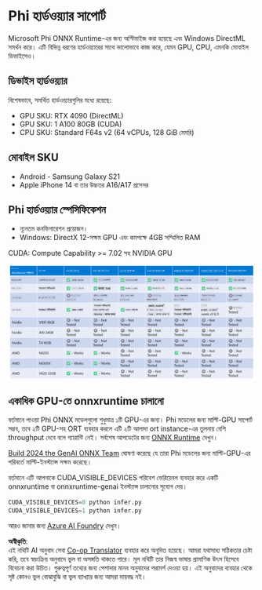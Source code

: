 <!--
CO_OP_TRANSLATOR_METADATA:
{
  "original_hash": "8cdc17ce0f10535da30b53d23fe1a795",
  "translation_date": "2025-05-09T07:47:05+00:00",
  "source_file": "md/01.Introduction/01/01.Hardwaresupport.md",
  "language_code": "bn"
}
-->
# Phi হার্ডওয়্যার সাপোর্ট

Microsoft Phi ONNX Runtime-এর জন্য অপ্টিমাইজ করা হয়েছে এবং Windows DirectML সমর্থন করে। এটি বিভিন্ন ধরণের হার্ডওয়্যারের সাথে ভালোভাবে কাজ করে, যেমন GPU, CPU, এমনকি মোবাইল ডিভাইসেও।

## ডিভাইস হার্ডওয়্যার  
বিশেষভাবে, সমর্থিত হার্ডওয়্যারগুলির মধ্যে রয়েছে:

- GPU SKU: RTX 4090 (DirectML)
- GPU SKU: 1 A100 80GB (CUDA)
- CPU SKU: Standard F64s v2 (64 vCPUs, 128 GiB মেমরি)

## মোবাইল SKU

- Android - Samsung Galaxy S21
- Apple iPhone 14 বা তার উচ্চতর A16/A17 প্রসেসর

## Phi হার্ডওয়্যার স্পেসিফিকেশন

- ন্যূনতম কনফিগারেশন প্রয়োজন।
- Windows: DirectX 12-সক্ষম GPU এবং কমপক্ষে 4GB সম্মিলিত RAM

CUDA: Compute Capability >= 7.02 সহ NVIDIA GPU

![HardwareSupport](../../../../../translated_images/01.phihardware.925db5699da7752cf486314e6db087580583cfbcd548970f8a257e31a8aa862c.bn.png)

## একাধিক GPU-তে onnxruntime চালানো

বর্তমানে পাওয়া Phi ONNX মডেলগুলো শুধুমাত্র ১টি GPU-এর জন্য। Phi মডেলের জন্য মাল্টি-GPU সাপোর্ট সম্ভব, তবে ২টি GPU-সহ ORT ব্যবহার করলে এটি ২টি আলাদা ort instance-এর তুলনায় বেশি throughput দেবে বলে গ্যারান্টি নেই। সর্বশেষ আপডেটের জন্য [ONNX Runtime](https://onnxruntime.ai/) দেখুন।

[Build 2024 the GenAI ONNX Team](https://youtu.be/WLW4SE8M9i8?si=EtG04UwDvcjunyfC) ঘোষণা করেছে যে তারা Phi মডেলের জন্য মাল্টি-GPU-এর পরিবর্তে মাল্টি-ইনস্ট্যান্স সক্ষম করেছে।

বর্তমানে এটি আপনাকে CUDA_VISIBLE_DEVICES পরিবেশ ভেরিয়েবল ব্যবহার করে একটি onnxruntime বা onnxruntime-genai ইনস্ট্যান্স চালানোর সুযোগ দেয়।

```Python
CUDA_VISIBLE_DEVICES=0 python infer.py
CUDA_VISIBLE_DEVICES=1 python infer.py
```

আরও জানার জন্য [Azure AI Foundry](https://ai.azure.com) দেখুন।

**অস্বীকৃতি**:  
এই নথিটি AI অনুবাদ সেবা [Co-op Translator](https://github.com/Azure/co-op-translator) ব্যবহার করে অনূদিত হয়েছে। আমরা যথাসাধ্য সঠিকতার চেষ্টা করি, তবে স্বয়ংক্রিয় অনুবাদে ভুল বা অসঙ্গতি থাকতে পারে। মূল নথিটি তার নিজস্ব ভাষায় প্রামাণিক উৎস হিসেবে বিবেচনা করা উচিত। গুরুত্বপূর্ণ তথ্যের জন্য পেশাদার মানব অনুবাদের পরামর্শ দেওয়া হয়। এই অনুবাদের ব্যবহার থেকে সৃষ্ট কোনও ভুল বোঝাবুঝি বা ভুল ব্যাখ্যার জন্য আমরা দায়বদ্ধ নই।